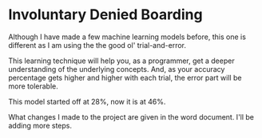 # Involuntary Denied Boarding
Although I have made a few machine learning models before, this one is different as I am using the the good ol' trial-and-error. 

This learning technique will help you, as a programmer, get a deeper understanding of the underlying concepts. And, as your accuracy percentage gets higher and higher with each trial, the error part will be more tolerable.

This model started off at 28%, now it is at 46%.

What changes I made to the project are given in the word document. I'll be adding more steps.
